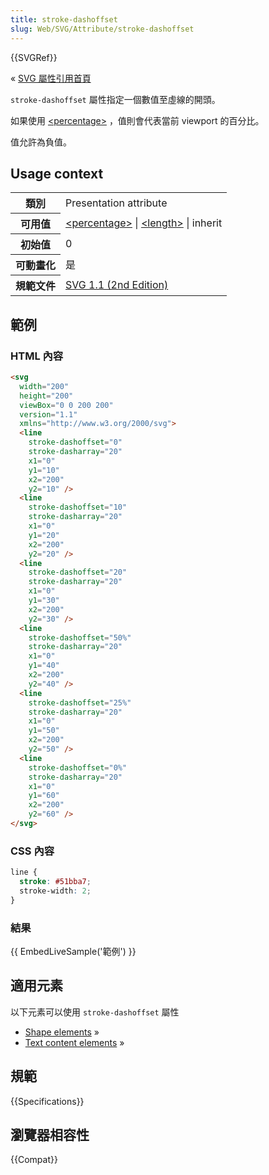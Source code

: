 ```yaml
---
title: stroke-dashoffset
slug: Web/SVG/Attribute/stroke-dashoffset
---
```


{{SVGRef}}

« [SVG 屬性引用首頁](/zh-TW/SVG/Attribute)

`stroke-dashoffset` 屬性指定一個數值至虛線的開頭。

如果使用 [\<percentage>](/zh-TW/SVG/Content_type#Percentage) ，值則會代表當前 viewport 的百分比。

值允許為負值。

## Usage context

<table>
  <tbody>
    <tr>
      <th scope="row">類別</th>
      <td>Presentation attribute</td>
    </tr>
    <tr>
      <th scope="row">可用值</th>
      <td>
        <a href="/en/SVG/Content_type#Percentage">&#x3C;percentage></a> |
        <a href="/en/SVG/Content_type#Length">&#x3C;length></a> | inherit
      </td>
    </tr>
    <tr>
      <th scope="row">初始值</th>
      <td>0</td>
    </tr>
    <tr>
      <th scope="row">可動畫化</th>
      <td>是</td>
    </tr>
    <tr>
      <th scope="row">規範文件</th>
      <td>
        <a
          href="http://www.w3.org/TR/SVG11/painting.html#StrokeDashoffsetProperty"
          >SVG 1.1 (2nd Edition)</a
        >
      </td>
    </tr>
  </tbody>
</table>

## 範例

### HTML 內容

```html
<svg
  width="200"
  height="200"
  viewBox="0 0 200 200"
  version="1.1"
  xmlns="http://www.w3.org/2000/svg">
  <line
    stroke-dashoffset="0"
    stroke-dasharray="20"
    x1="0"
    y1="10"
    x2="200"
    y2="10" />
  <line
    stroke-dashoffset="10"
    stroke-dasharray="20"
    x1="0"
    y1="20"
    x2="200"
    y2="20" />
  <line
    stroke-dashoffset="20"
    stroke-dasharray="20"
    x1="0"
    y1="30"
    x2="200"
    y2="30" />
  <line
    stroke-dashoffset="50%"
    stroke-dasharray="20"
    x1="0"
    y1="40"
    x2="200"
    y2="40" />
  <line
    stroke-dashoffset="25%"
    stroke-dasharray="20"
    x1="0"
    y1="50"
    x2="200"
    y2="50" />
  <line
    stroke-dashoffset="0%"
    stroke-dasharray="20"
    x1="0"
    y1="60"
    x2="200"
    y2="60" />
</svg>
```

### CSS 內容

```css
line {
  stroke: #51bba7;
  stroke-width: 2;
}
```

### 結果

{{ EmbedLiveSample('範例') }}

## 適用元素

以下元素可以使用 `stroke-dashoffset` 屬性

- [Shape elements](/zh-TW/SVG/Element#Shape) »
- [Text content elements](/zh-TW/SVG/Element#TextContent) »

## 規範

{{Specifications}}

## 瀏覽器相容性

{{Compat}}
